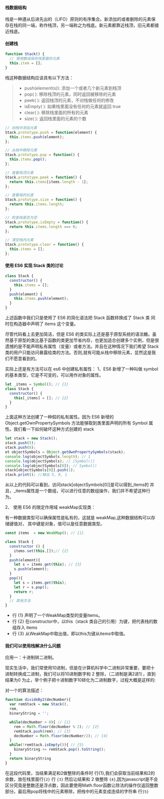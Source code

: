 #### 栈数据结构

栈是一种遵从后进先出的（LIFO）原则的有序集合。新添加的或者删除的元素保存在栈的同一端，称作栈顶，另一端称之为栈底。新元素都靠近栈顶，旧元素都接近栈底。

#### 创建栈

```js
function Stack() {
  // 使用数组保存栈里面的元素
  this.item = [];
}
```

栈这种数据结构应该具有以下方法：

> - push(element(s)): 添加一个或者几个新元素到栈顶
> - pop( ): 移除栈顶的元素，同时返回被移除的元素
> - peek( ): 返回栈顶的元素，不对栈做任何的修改
> - isEmpty( ): 如果栈里面没有任何的元素就返回 true
> - clear( ): 移除栈里面的所有的元素
> - size( ): 返回栈里面的元素的个数

```js
// 向栈中添加元素
Stack.prototype.push = function(element) {
  this.items.push(element);
};

// 从栈中移除元素
Stack.prototype.pop = function() {
  this.items.pop();
};

// 查看栈顶元素
Stack.prototype.peek = function() {
  return this.items[items.length - 1];
};

// 查看栈的长度
Stack.prototype.size = function() {
  return this.items.length;
};

// 检查栈是否为空
Stack.prototype.isEmpty = function() {
  return this.items.length === 0;
};

// 清空栈内元素
Stack.prototype.clear = function() {
  this.items = [];
};
```

#### 使用 ES6 实现 Stack 类的讨论

```js
class Stack {
  constructor() {
    this.items = [];
  }
  push(element) {
    this.items.push(element);
  }
}
```

上述函数中我们只是使用了 ES6 的简化语法把 Stack 函数转换成了 Stack 类
同时在构造器中声明了 items 这个变量。

尽管代码看上去更加简洁，但是 ES6 的类实际上还是基于原型系统的语法糖。虽然基于原型的类比基于函数的类更加节省内存，也更加适合创建多个实例，但是很遗憾的是不能声明私有属性（变量）或者方法。并且在这种情况下我们希望 Stack 类的用户只能访问暴露给类的方法。否则,就有可能从栈中移除元素，显然这是我们不愿意看到的。

实际上还是有方法可以在 es6 中创建私有属性：
1、ES6 新增了一种叫做 symbol 的基本类型，它是不可变的，可以用作对象的属性。

```js
let _items = Symbol(); // {1}
class Stack {
  constructor() {
    this[_items] = []; // {2}
  }
}
```

上面这种方法创建了一种假的私有属性。因为 ES6 新增的 Object.getOwnPropertySymbols
方法能够取到类里面声明的所有 Symbol 属性。我们看一下如何破坏这种方式创建的 stack

```js
let stack = new Stack();
stack.push(5);
stack.push(8);
et objectSymbols = Object.getOwnPropertySymbols(stack);
console.log(objectSymbols.length); // 1
console.log(objectSymbols); // [Symbol()]
console.log(objectSymbols[0]); // Symbol()
stack[objectSymbols[0]].push(1);
stack.print(); //输出 5, 8, 1
```

从以上的代码可以看到，访问stack[objectSymbols[0]]是可以得到_items的
并且，_items属性是一个数组，可以进行任意的数组操作，我们并不希望这种行为。

2、 使用 ES6 的限定作用域 weakMap实现类：

有一种数据类型可以确保属性是私有的，这就是 weakMap,这种数据结构可以存储键值对，
其中键是对象，值可以是任意数据类型。

```js
const items  = new WeakMap(); // {1}

class Stack {
  constructor () {
    items.set(this,[]);// {2}
  }
  push(element){
    let s = items.get(this); // {3}
    s.push(element);
  }
  pop(){
    let s = items.get(this);
    let r = s.pop();
    return r;
  }
  // 其他方法
}
```
 * 行 {1} 声明了一个WeakMap类型的变量items。
 * 行 {2} 在constructor中，以this（stack 类自己的引用）为键，把代表栈的数组存入 items
 * 行 {3} 从WeakMap中取出值，即以this为键从items中取值。

#### 我们可以使用栈解决什么问题

应用一：十进制转二进制。

现实生活中，我们常使用10进制，但是在计算机科学中二进制非常重要，要把十进制转换成二进制，我们可以将10进制数字和 2
整除，（二进制是满2进1），直到结果为0 为止，举个例子把十进制数字10转化为二进制数字，过程大概是这样的:

对一个的算法描述：
```js
function divideBy2(decNumber){
  var remStack = new Stack(),
  rem,
  binaryString = '';

  while(decNumber > 0){ // {1}
    rem = Math.floor(decNumber % 2); // {2}
    remStack.push(rem); // {3}
    decNumber = Math.floor(decNumber/2); // {4}
  }
  while(!remStack.isEmpty()){ // {5}
    binaryString += remStack.pop().toString();
  }
  return binaryString
}
```

在这段代码里，当结果满足和2做整除的条件时 行{1},我们会获取当前结果和2的余数，放在栈里面行`{2}` 行 `{3}` 然后让结果和 2 做整除 `{4}`,因为javascript是不会区分究竟是整数还是浮点数，因此要使用Math.floor函数让除法的操作仅返回整数部分。最后用pop将栈中的元素移除，把栈中的元素变成连续的字符串 行`{5}`








